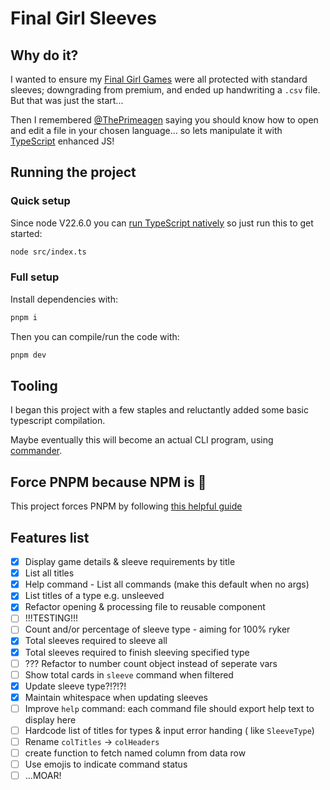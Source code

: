 # Final Girl Sleeves

## Why do it?

I wanted to ensure my [Final Girl Games](https://vanrydergames.com/pages/final-girl) were all protected with standard sleeves; downgrading from premium, and ended up handwriting a `.csv` file. But that was just the start...

Then I remembered [@ThePrimeagen](https://github.com/ThePrimeagen) saying you should know how to open and edit a file in your chosen language... so lets manipulate it with [TypeScript](https://www.typescriptlang.org/) enhanced JS!

## Running the project

### Quick setup

Since node V22.6.0 you can [run TypeScript natively](https://nodejs.org/en/learn/typescript/run-natively) so just run this to get started:

```zsh
node src/index.ts
```

### Full setup

Install dependencies with:

```zsh
pnpm i
```

Then you can compile/run the code with:

```zsh
pnpm dev
```

## Tooling

I began this project with a few staples and reluctantly added some basic typescript compilation.

Maybe eventually this will become an actual CLI program, using [commander](https://github.com/tj/commander.js).

## Force PNPM because NPM is :poop:

This project forces PNPM by following [this helpful guide](https://www.freecodecamp.org/news/how-to-force-use-yarn-or-npm/)

## Features list

- [x] Display game details & sleeve requirements by title
- [X] List all titles
- [x] Help command - List all commands (make this default when no args)
- [x] List titles of a type e.g. unsleeved
- [x] Refactor opening & processing file to reusable component
- [ ] !!!TESTING!!!
- [ ] Count and/or percentage of sleeve type - aiming for 100% ryker
- [x] Total sleeves required to sleeve all
- [x] Total sleeves required to finish sleeving specified type
- [ ] ??? Refactor to number count object instead of seperate vars
- [ ] Show total cards in `sleeve` command when filtered
- [x] Update sleeve type?!?!?!
- [x] Maintain whitespace when updating sleeves
- [ ] Improve `help` command: each command file should export help text to display here
- [ ] Hardcode list of titles for types & input error handing ( like `SleeveType`)
- [ ] Rename `colTitles` -> `colHeaders`
- [ ] create function to fetch named column from data row
- [ ] Use emojis to indicate command status
- [ ] ...MOAR!
